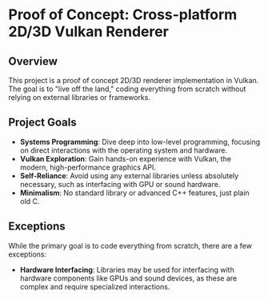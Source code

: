 # Proof of Concept: Cross-platform 2D/3D Vulkan Renderer

## Overview

This project is a proof of concept 2D/3D renderer implementation in Vulkan. The goal is to "live off the land," coding everything from scratch without relying on external libraries or frameworks.

## Project Goals

- **Systems Programming**: Dive deep into low-level programming, focusing on direct interactions with the operating system and hardware.
- **Vulkan Exploration**: Gain hands-on experience with Vulkan, the modern, high-performance graphics API.
- **Self-Reliance**: Avoid using any external libraries unless absolutely necessary, such as interfacing with GPU or sound hardware.
- **Minimalism**: No standard library or advanced C++ features, just plain old C.

## Exceptions

While the primary goal is to code everything from scratch, there are a few exceptions:
- **Hardware Interfacing**: Libraries may be used for interfacing with hardware components like GPUs and sound devices, as these are complex and require specialized interactions.

